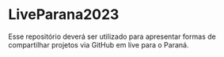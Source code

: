 # LiveParana2023
Esse repositório deverá ser utilizado para apresentar formas de compartilhar projetos via GitHub em live para o Paraná. 
